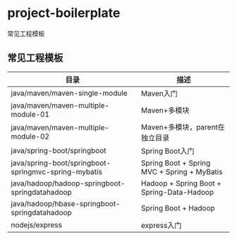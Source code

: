 # project-boilerplate

常见工程模板

## 常见工程模板

| 目录 | 描述 |
| ---- | ---- |
| java/maven/maven-single-module | Maven入门 |
| java/maven/maven-multiple-module-01 | Maven+多模块 |
| java/maven/maven-multiple-module-02 | Maven+多模块，parent在独立目录 |
| java/spring-boot/springboot | Spring Boot入门 |
| java/spring-boot/springboot-springmvc-spring-mybatis | Spring Boot + Spring MVC + Spring + MyBatis |
| java/hadoop/hadoop-springboot-springdatahadoop | Hadoop + Spring Boot + Spring-Data-Hadoop |
| java/hadoop/hbase-springboot-springdatahadoop | Spring Boot + Hadoop |
| nodejs/express | express入门 |
